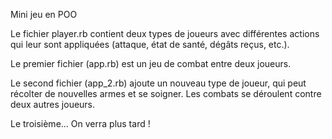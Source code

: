 Mini jeu en POO

Le fichier player.rb contient deux types de joueurs avec différentes actions qui leur sont appliquées (attaque, état de santé, dégâts reçus, etc.).

Le premier fichier (app.rb) est un jeu de combat entre deux joueurs.

Le second fichier (app_2.rb) ajoute un nouveau type de joueur, qui peut récolter de nouvelles armes et se soigner. Les combats se déroulent contre deux autres joueurs.

Le troisième... On verra plus tard !